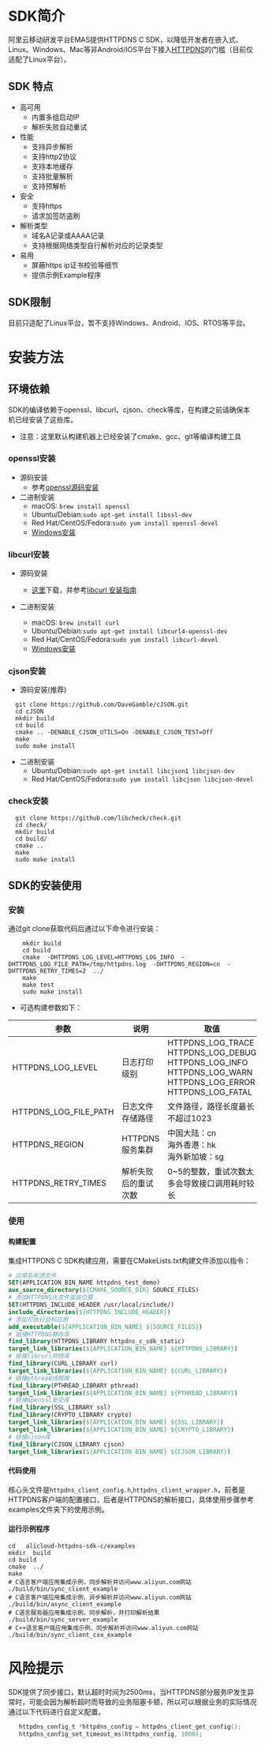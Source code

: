 # SDK简介

阿里云移动研发平台EMAS提供HTTPDNS C SDK，以降低开发者在嵌入式、Linux、Windows、Mac等非Android/IOS平台下接入[HTTPDNS](https://www.aliyun.com/product/httpdns)的门槛（目前仅适配了Linux平台）。

## SDK 特点

* 高可用
  - 内置多组启动IP
  - 解析失败自动重试
* 性能
  - 支持异步解析
  - 支持http2协议
  - 支持本地缓存
  - 支持批量解析
  - 支持预解析
* 安全
  - 支持https
  - 请求加签防盗刷
* 解析类型
  - 域名A记录或AAAA记录
  - 支持根据网络类型自行解析对应的记录类型
* 易用
  - 屏蔽https ip证书校验等细节
  - 提供示例Example程序

## SDK限制

目前只适配了Linux平台，暂不支持Windows、Android、IOS、RTOS等平台。

# 安装方法

## 环境依赖
SDK的编译依赖于openssl、libcurl、cjson、check等库，在构建之前请确保本机已经安装了这些库。

* 注意：这里默认构建机器上已经安装了cmake、gcc、git等编译构建工具

### openssl安装

* 源码安装
  - 参考[openssl源码安装](https://github.com/openssl/openssl/blob/master/INSTALL.md)
* 二进制安装
  - macOS: ```brew install openssl```
  - Ubuntu/Debian:```sudo apt-get install libssl-dev```
  - Red Hat/CentOS/Fedora:```sudo yum install openssl-devel```
  - [Windows安装](https://slproweb.com/products/Win32OpenSSL.html)

### libcurl安装

* 源码安装
  - [这里](http://curl.haxx.se/download.html)下载，并参考[libcurl 安装指南](http://curl.haxx.se/docs/install.html)

* 二进制安装
  - macOS: ```brew install curl```
  - Ubuntu/Debian:```sudo apt-get install libcurl4-openssl-dev```
  - Red Hat/CentOS/Fedora:```sudo yum install libcurl-devel```
  - [Windows安装](https://curl.se/windows/)

### cjson安装

* 源码安装(推荐)
```shell
  git clone https://github.com/DaveGamble/cJSON.git
  cd cJSON
  mkdir build
  cd build
  cmake .. -DENABLE_CJSON_UTILS=On -DENABLE_CJSON_TEST=Off 
  make
  sudo make install
```
* 二进制安装
  - Ubuntu/Debian:```sudo apt-get install libcjson1 libcjson-dev```
  - Red Hat/CentOS/Fedora:```sudo yum install libcjson libcjson-devel```

### check安装

```shell
  git clone https://github.com/libcheck/check.git
  cd check/
  mkdir build
  cd build/
  cmake ..
  make
  sudo make install
```

## SDK的安装使用
### 安装
通过git clone获取代码后通过以下命令进行安装：

```shell
    mkdir build
    cd build
    cmake  -DHTTPDNS_LOG_LEVEL=HTTPDNS_LOG_INFO  -DHTTPDNS_LOG_FILE_PATH=/tmp/httpdns.log  -DHTTPDNS_REGION=cn  -DHTTPDNS_RETRY_TIMES=2  ../
    make
    make test
    sudo make install
```

* 可选构建参数如下：

| 参数                    | 说明          | 取值                                                                                                                            |
|-----------------------|-------------|-------------------------------------------------------------------------------------------------------------------------------|
| HTTPDNS_LOG_LEVEL     | 日志打印级别      | HTTPDNS_LOG_TRACE<br/>HTTPDNS_LOG_DEBUG<br/>HTTPDNS_LOG_INFO<br/>HTTPDNS_LOG_WARN<br/>HTTPDNS_LOG_ERROR<br/>HTTPDNS_LOG_FATAL |
| HTTPDNS_LOG_FILE_PATH | 日志文件存储路径    | 文件路径，路径长度最长不超过1023                                                                                                            |
| HTTPDNS_REGION        | HTTPDNS服务集群 | 中国大陆：cn<br/>海外香港：hk<br/>海外新加坡：sg                                                                                              |
| HTTPDNS_RETRY_TIMES   | 解析失败后的重试次数  | 0~5的整数，重试次数太多会导致接口调用耗时较长                                                                                                      |

### 使用

#### 构建配置

集成HTTPDNS C SDK构建应用，需要在CMakeLists.txt构建文件添加以指令：
```cmake
# 应用名和源文件
SET(APPLICATION_BIN_NAME httpdns_test_demo)
aux_source_directory(${CMAKE_SOURCE_DIR} SOURCE_FILES)
# 添加HTTPDNS头文件安装位置
SET(HTTPDNS_INCLUDE_HEADER /usr/local/include/)
include_directories(${HTTPDNS_INCLUDE_HEADER})
# 添加可执行目标应用
add_executable(${APPLICATION_BIN_NAME} ${SOURCE_FILES})
# 链接HTTPDNS静态库
find_library(HTTPDNS_LIBRARY httpdns_c_sdk_static)
target_link_libraries(${APPLICATION_BIN_NAME} ${HTTPDNS_LIBRARY})
# 链接libcurl网络库
find_library(CURL_LIBRARY curl)
target_link_libraries(${APPLICATION_BIN_NAME} ${CURL_LIBRARY})
# 链接pthread线程库
find_library(PTHREAD_LIBRARY pthread)
target_link_libraries(${APPLICATION_BIN_NAME} ${PTHREAD_LIBRARY})
# 链接openssl安全库
find_library(SSL_LIBRARY ssl)
find_library(CRYPTO_LIBRARY crypto)
target_link_libraries(${APPLICATION_BIN_NAME} ${SSL_LIBRARY})
target_link_libraries(${APPLICATION_BIN_NAME} ${CRYPTO_LIBRARY})
# 链接cjson库
find_library(CJSON_LIBRARY cjson)
target_link_libraries(${APPLICATION_BIN_NAME} ${CJSON_LIBRARY})

```
#### 代码使用
核心头文件是```httpdns_client_config.h```,```httpdns_client_wrapper.h```，前者是HTTPDNS客户端的配置接口，后者是HTTPDNS的解析接口，具体使用步骤参考examples文件夹下的使用示例。

#### 运行示例程序
```shell
cd   alicloud-httpdns-sdk-c/examples
mkdir  build
cd build
cmake  ../
make 
# C语言客户端应用集成示例，同步解析并访问www.aliyun.com网站
./build/bin/sync_client_example
# C语言客户端应用集成示例，异步解析并访问www.aliyun.com网站
./build/bin/async_client_example
# C语言服务器应用集成示例，同步解析，并打印解析结果
./build/bin/sync_server_example
# C++语言客户端应用集成示例，同步解析并访问www.aliyun.com网站
./build/bin/sync_client_cxx_example

```
# 风险提示
SDK提供了同步接口，默认超时时间为2500ms，当HTTPDNS部分服务IP发生异常时，可能会因为解析超时而导致的业务阻塞卡顿，所以可以根据业务的实际情况通过以下代码进行自定义配置。
```c
   httpdns_config_t *httpdns_config = httpdns_client_get_config();
   httpdns_config_set_timeout_ms(httpdns_config, 1000);
```


